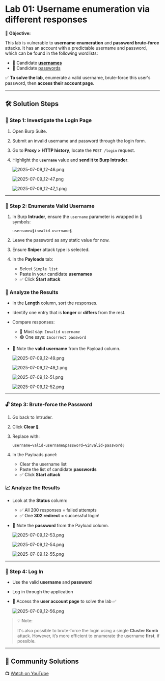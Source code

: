 # Lab 01: Username enumeration via different responses

🎯 **Objective:**

This lab is vulnerable to **username enumeration** and **password brute-force** attacks. It has an account with a predictable username and password, which can be found in the following wordlists:

- 📂 Candidate **[usernames](https://portswigger.net/web-security/authentication/auth-lab-usernames)**
- 📂 Candidate [passwords](https://portswigger.net/web-security/authentication/auth-lab-passwords)

✅ **To solve the lab**, enumerate a valid username, brute-force this user's password, then **access their account page**.

---

## 🛠️ Solution Steps

### 🔎 Step 1: Investigate the Login Page

1. Open Burp Suite.
2. Submit an invalid username and password through the login form.
3. Go to **Proxy > HTTP history**, locate the `POST /login` request.
4. Highlight the **`username`** value and **send it to Burp Intruder**.
    
    ![2025-07-09_12-46.png](LabImg/2025-07-09_12-46.png)
    
    ![2025-07-09_12-47.png](LabImg/2025-07-09_12-47.png)
    
    ![2025-07-09_12-47_1.png](LabImg/2025-07-09_12-47_1.png)
    

---

### 🎯 Step 2: Enumerate Valid Username

1. In Burp **Intruder**, ensure the `username` parameter is wrapped in § symbols:
    
    ```
    username=§invalid-username§
    ```
    
2. Leave the password as any static value for now.
3. Ensure **Sniper** attack type is selected.
4. In the **Payloads** tab:
    - Select `Simple list`
    - Paste in your candidate **usernames**
    - ✅ Click **Start attack**

### 🧠 Analyze the Results

- In the **Length** column, sort the responses.
- Identify one entry that is **longer** or **differs** from the rest.
- Compare responses:
    - 🔴 Most say: `Invalid username`
    - 🟢 One says: `Incorrect password`
- 📝 Note the **valid username** from the Payload column.
    
    ![2025-07-09_12-49.png](LabImg/2025-07-09_12-49.png)
    
    ![2025-07-09_12-49_1.png](LabImg/2025-07-09_12-49_1.png)
    
    ![2025-07-09_12-51.png](LabImg/2025-07-09_12-51.png)
    
    ![2025-07-09_12-52.png](LabImg/2025-07-09_12-52.png)
    

---

### 🔓 Step 3: Brute-force the Password

1. Go back to Intruder.
2. Click **Clear §**.
3. Replace with:
    
    ```
    username=valid-username&password=§invalid-password§
    ```
    
4. In the Payloads panel:
    - Clear the username list
    - Paste the list of candidate **passwords**
    - ✅ Click **Start attack**

### 📈 Analyze the Results

- Look at the **Status** column:
    - ✅ All 200 responses = failed attempts
    - ✅ One **302 redirect** = successful login!
- 📝 Note the **password** from the Payload column.
    
    ![2025-07-09_12-53.png](LabImg/2025-07-09_12-53.png)
    
    ![2025-07-09_12-54.png](LabImg/2025-07-09_12-54.png)
    
    ![2025-07-09_12-55.png](LabImg/2025-07-09_12-55.png)
    

---

### 🔐 Step 4: Log In

- Use the valid **username** and **password**
- Log in through the application
- 📂 Access the **user account page** to solve the lab ✅
    
    ![2025-07-09_12-56.png](LabImg/2025-07-09_12-56.png)
    

> 💡 Note:
> 
> 
> It's also possible to brute-force the login using a single **Cluster Bomb** attack. However, it’s more efficient to enumerate the username **first**, if possible.
> 

---

## 🎥 Community Solutions

📺 [Watch on YouTube](https://youtu.be/DEUCRYGt3TY)